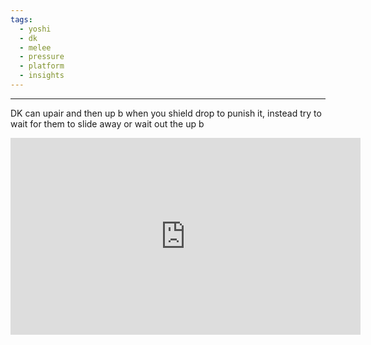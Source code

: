 ```yaml
---
tags:
  - yoshi
  - dk
  - melee
  - pressure
  - platform
  - insights
---
```


---
DK can upair and then up b when you shield drop to punish it, instead try to wait for them to slide away or wait out the up b

<iframe width="560" height="315" src="https://www.youtube.com/embed/k4adLOeiRzA?si=GmHPoZ0xcmCR8NTX" title="YouTube video player" frameborder="0" allow="accelerometer; autoplay; clipboard-write; encrypted-media; gyroscope; picture-in-picture; web-share" allowfullscreen></iframe>